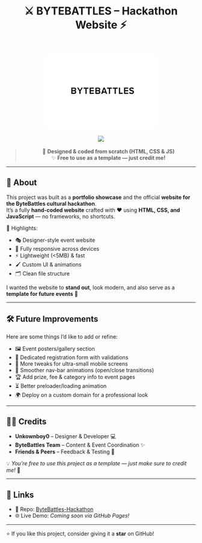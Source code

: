 <div align="center">

# ⚔️ BYTEBATTLES – Hackathon Website ⚡
</div>

<br>
<div align="center">
  
![ByteBattles](https://github.com/Unkownboy0/ByteBattles-Hackathon/blob/main/BYTEBATTLES_web.png "ByteBattles Website")

![](https://komarev.com/ghpvc/?username=Unkownboy0&color=blueviolet&style=flat-square)

> 🎨 **Designed & coded from scratch (HTML, CSS & JS)** <br>
> ✨ **Free to use as a template — just credit me!**  

</div>
  
---

## 📝 About  
This project was built as a **portfolio showcase** and the official **website for the ByteBattles cultural hackathon**.  
It’s a fully **hand-coded website** crafted with ❤️ using **HTML, CSS, and JavaScript** — no frameworks, no shortcuts.  

🔹 Highlights:  
- 🎭 Designer-style event website  
- 📱 Fully responsive across devices  
- ⚡ Lightweight (<5MB) & fast  
- 🖌️ Custom UI & animations  
- 🗂️ Clean file structure  

I wanted the website to **stand out**, look modern, and also serve as a **template for future events** 🚀  

---

## 🛠️ Future Improvements  
Here are some things I’d like to add or refine:  

- 🖼️ Event posters/gallery section  
- 📝 Dedicated registration form with validations  
- 📱 More tweaks for ultra-small mobile screens  
- 🎨 Smoother nav-bar animations (open/close transitions)  
- 🏆 Add prize, fee & category info to event pages  
- ⏳ Better preloader/loading animation  
- 🌍 Deploy on a custom domain for a professional look  

---

## 👨‍💻 Credits  

- **Unkownboy0** – Designer & Developer 💻  
- **ByteBattles Team** – Content & Event Coordination ✨  
- **Friends & Peers** – Feedback & Testing 📝  

💡 *You’re free to use this project as a template — just make sure to credit me!* 🙌  

---

## 🔗 Links  
- 📂 Repo: [ByteBattles-Hackathon](https://github.com/Unkownboy0/ByteBattles-Hackathon)  
- 🌐 Live Demo: *Coming soon via GitHub Pages!*  

---

⭐ If you like this project, consider giving it a **star** on GitHub!  

